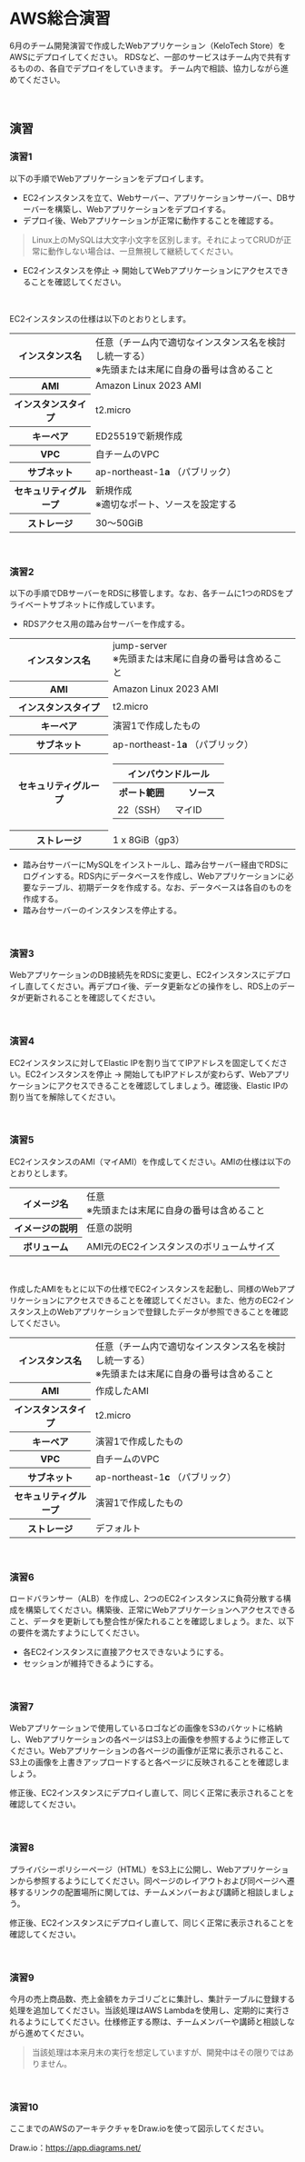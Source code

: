 # AWS総合演習

6月のチーム開発演習で作成したWebアプリケーション（KeloTech Store）をAWSにデプロイしてください。
RDSなど、一部のサービスはチーム内で共有するものの、各自でデプロイをしていきます。
チーム内で相談、協力しながら進めてください。

<br>

## 演習

### 演習1

以下の手順でWebアプリケーションをデプロイします。

- EC2インスタンスを立て、Webサーバー、アプリケーションサーバー、DBサーバーを構築し、Webアプリケーションをデプロイする。
- デプロイ後、Webアプリケーションが正常に動作することを確認する。

> Linux上のMySQLは大文字小文字を区別します。それによってCRUDが正常に動作しない場合は、一旦無視して継続してください。

- EC2インスタンスを停止 → 開始してWebアプリケーションにアクセスできることを確認してください。

<br>

EC2インスタンスの仕様は以下のとおりとします。

<table>
    <tr>
        <th>インスタンス名</th>
        <td>任意（チーム内で適切なインスタンス名を検討し統一する）<br>※先頭または末尾に自身の番号は含めること</td>
    </tr>
    <tr>
        <th>AMI</th>
        <td>Amazon Linux 2023 AMI</td>
    </tr>
    <tr>
        <th>インスタンスタイプ</th>
        <td>t2.micro</td>
    </tr>
    <tr>
        <th>キーペア</th>
        <td>ED25519で新規作成</td>
    </tr>
    <tr>
        <th>VPC</th>
        <td>自チームのVPC</td>
    </tr>
    <tr>
        <th>サブネット</th>
        <td>ap-northeast-1<b>a</b> （パブリック）</td>
    </tr>
    <tr>
        <th>セキュリティグループ</th>
        <td>新規作成<br>※適切なポート、ソースを設定する</td>
    </tr>
    <tr>
        <th>ストレージ</th>
        <td>30～50GiB</td>
    </tr>
</table>

<br>

### 演習2

以下の手順でDBサーバーをRDSに移管します。なお、各チームに1つのRDSをプライベートサブネットに作成しています。

- RDSアクセス用の踏み台サーバーを作成する。

<table>
    <tr>
        <th>インスタンス名</th>
        <td>jump-server<br>※先頭または末尾に自身の番号は含めること</td>
    </tr>
    <tr>
        <th>AMI</th>
        <td>Amazon Linux 2023 AMI</td>
    </tr>
    <tr>
        <th>インスタンスタイプ</th>
        <td>t2.micro</td>
    </tr>
    <tr>
        <th>キーペア</th>
        <td>演習1で作成したもの</td>
    </tr>
    <tr>
        <th>サブネット</th>
        <td>ap-northeast-1<b>a</b> （パブリック）</td>
    </tr>
    <tr>
        <th>セキュリティグループ</th>
        <td>
            <table>
                <tr>
                    <th colspan="2">インバウンドルール</th>
                </tr>
                <tr>
                    <th>ポート範囲</th>
                    <th>　ソース　</th>
                </tr>
                <tr>
                    <td>22（SSH）</td>
                    <td>マイID</td>
                </tr>
            </table>
        </td>
    </tr>
    <tr>
        <th>ストレージ</th>
        <td>1 x 8GiB（gp3）</td>
    </tr>
</table>

- 踏み台サーバーにMySQLをインストールし、踏み台サーバー経由でRDSにログインする。RDS内にデータベースを作成し、Webアプリケーションに必要なテーブル、初期データを作成する。なお、データベースは各自のものを作成する。
- 踏み台サーバーのインスタンスを停止する。

<br>

### 演習3

WebアプリケーションのDB接続先をRDSに変更し、EC2インスタンスにデプロイし直してください。再デプロイ後、データ更新などの操作をし、RDS上のデータが更新されることを確認してください。

<br>

### 演習4


EC2インスタンスに対してElastic IPを割り当ててIPアドレスを固定してください。EC2インスタンスを停止 → 開始してもIPアドレスが変わらず、Webアプリケーションにアクセスできることを確認してしましょう。確認後、Elastic IPの割り当てを解除してください。

<br>

### 演習5

EC2インスタンスのAMI（マイAMI）を作成してください。AMIの仕様は以下のとおりとします。

<table>
    <tr>
        <th>イメージ名</th>
        <td>任意<br>※先頭または末尾に自身の番号は含めること</td>
    </tr>
    <tr>
        <th>イメージの説明</th>
        <td>任意の説明</td>
    </tr>
    <tr>
        <th>ボリューム</th>
        <td>AMI元のEC2インスタンスのボリュームサイズ</td>
    </tr>
</table>

<br>

作成したAMIをもとに以下の仕様でEC2インスタンスを起動し、同様のWebアプリケーションにアクセスできることを確認してください。また、他方のEC2インスタンス上のWebアプリケーションで登録したデータが参照できることを確認してください。

<table>
    <tr>
        <th>インスタンス名</th>
        <td>任意（チーム内で適切なインスタンス名を検討し統一する）<br>※先頭または末尾に自身の番号は含めること</td>
    </tr>
    <tr>
        <th>AMI</th>
        <td>作成したAMI</td>
    </tr>
    <tr>
        <th>インスタンスタイプ</th>
        <td>t2.micro</td>
    </tr>
    <tr>
        <th>キーペア</th>
        <td>演習1で作成したもの</td>
    </tr>
    <tr>
        <th>VPC</th>
        <td>自チームのVPC</td>
    </tr>
    <tr>
        <th>サブネット</th>
        <td>ap-northeast-1<b>c</b> （パブリック）</td>
    </tr>
    <tr>
        <th>セキュリティグループ</th>
        <td>演習1で作成したもの</td>
    </tr>
    <tr>
        <th>ストレージ</th>
        <td>デフォルト</td>
    </tr>
</table>

<br>

### 演習6

ロードバランサー（ALB）を作成し、2つのEC2インスタンスに負荷分散する構成を構築してください。構築後、正常にWebアプリケーションへアクセスできること、データを更新しても整合性が保たれることを確認しましょう。また、以下の要件を満たすようにしてください。

- 各EC2インスタンスに直接アクセスできないようにする。
- セッションが維持できるようにする。

<br>

### 演習7

Webアプリケーションで使用しているロゴなどの画像をS3のバケットに格納し、Webアプリケーションの各ページはS3上の画像を参照するように修正してください。Webアプリケーションの各ページの画像が正常に表示されること、S3上の画像を上書きアップロードすると各ページに反映されることを確認しましょう。

修正後、EC2インスタンスにデプロイし直して、同じく正常に表示されることを確認してください。

<br>

### 演習8

プライバシーポリシーページ（HTML）をS3上に公開し、Webアプリケーションから参照するようにしてください。同ページのレイアウトおよび同ページへ遷移するリンクの配置場所に関しては、チームメンバーおよび講師と相談しましょう。

修正後、EC2インスタンスにデプロイし直して、同じく正常に表示されることを確認してください。

<br>

### 演習9

今月の売上商品数、売上金額をカテゴリごとに集計し、集計テーブルに登録する処理を追加してください。当該処理はAWS Lambdaを使用し、定期的に実行されるようにしてください。仕様修正する際は、チームメンバーや講師と相談しながら進めてください。

> 当該処理は本来月末の実行を想定していますが、開発中はその限りではありません。

<br>

### 演習10

ここまでのAWSのアーキテクチャをDraw.ioを使って図示してください。

Draw.io：https://app.diagrams.net/
